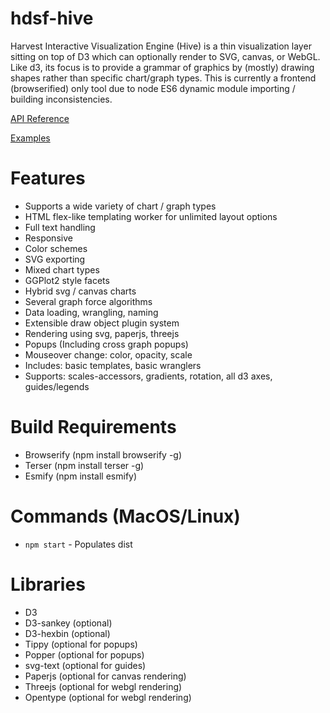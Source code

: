 # hdsf-hive
Harvest Interactive Visualization Engine (Hive) is a thin visualization layer sitting on top of D3 which can optionally render to SVG, canvas, or WebGL.  Like d3, its focus is to provide a grammar of graphics by (mostly) drawing shapes rather than specific chart/graph types.  This is currently a frontend (browserified) only tool due to node ES6 dynamic module importing / building inconsistencies.

[API Reference](https://mwolf-eu.github.io/hdsf-hive/Hivev0.0.xAPIReference.html)

[Examples](https://github.com/mwolf-eu/hdsf-hive-examples)

# Features
- Supports a wide variety of chart / graph types
- HTML flex-like templating worker for unlimited layout options
- Full text handling
- Responsive
- Color schemes
- SVG exporting
- Mixed chart types
- GGPlot2 style facets
- Hybrid svg / canvas charts
- Several graph force algorithms
- Data loading, wrangling, naming
- Extensible draw object plugin system 
- Rendering using svg, paperjs, threejs
- Popups (Including cross graph popups)
- Mouseover change: color, opacity, scale 
- Includes: basic templates, basic wranglers
- Supports: scales-accessors, gradients, rotation, all d3 axes, guides/legends

# Build Requirements
- Browserify (npm install browserify -g)
- Terser (npm install terser -g)
- Esmify (npm install esmify)

# Commands (MacOS/Linux)
- `npm start` - Populates dist

# Libraries
- D3
- D3-sankey (optional)
- D3-hexbin (optional)
- Tippy (optional for popups)
- Popper (optional for popups)
- svg-text (optional for guides)
- Paperjs (optional for canvas rendering)
- Threejs (optional for webgl rendering)
- Opentype (optional for webgl rendering)
